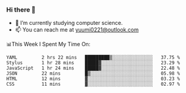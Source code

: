 ### Hi there 👋

- 📕 I’m currently studying computer science.
- 📫 You can reach me at yuumi0221@outlook.com


📊This Week I Spent My Time On:
<!--START_SECTION:waka-->

```text
YAML         2 hrs 22 mins   █████████▒░░░░░░░░░░░░░░░   37.75 %
Stylus       1 hr 28 mins    █████▓░░░░░░░░░░░░░░░░░░░   23.29 %
JavaScript   1 hr 24 mins    █████▓░░░░░░░░░░░░░░░░░░░   22.48 %
JSON         22 mins         █▒░░░░░░░░░░░░░░░░░░░░░░░   05.98 %
HTML         12 mins         ▓░░░░░░░░░░░░░░░░░░░░░░░░   03.23 %
CSS          11 mins         ▓░░░░░░░░░░░░░░░░░░░░░░░░   02.97 %
```

<!--END_SECTION:waka-->

<!--
**Yuumi0221/Yuumi0221** is a ✨ _special_ ✨ repository because its `README.md` (this file) appears on your GitHub profile.

Here are some ideas to get you started:

- 🔭 I’m currently working on ...
- 🌱 I’m currently learning ...
- 👯 I’m looking to collaborate on ...
- 🤔 I’m looking for help with ...
- 💬 Ask me about ...
- 📫 How to reach me: ...
- 😄 Pronouns: ...
- ⚡ Fun fact: ...
-->
